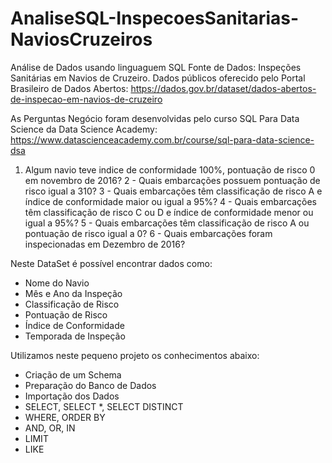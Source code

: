 # AnaliseSQL-InspecoesSanitarias-NaviosCruzeiros

Análise de Dados usando linguaguem SQL
Fonte de Dados: Inspeções Sanitárias em Navios de Cruzeiro.
Dados públicos oferecido pelo Portal Brasileiro de Dados Abertos:
https://dados.gov.br/dataset/dados-abertos-de-inspecao-em-navios-de-cruzeiro

As Perguntas Negócio foram desenvolvidas pelo curso SQL Para Data Science da Data Science Academy:
https://www.datascienceacademy.com.br/course/sql-para-data-science-dsa

1. Algum navio teve indice de conformidade 100%, pontuação de risco 0 em novembro de 2016?
2 - Quais embarcações possuem pontuação de risco igual a 310? 
3 - Quais embarcações têm classificação de risco A e índice de conformidade maior ou igual a 95%?
4 - Quais embarcações têm classificação de risco C ou D e índice de conformidade menor ou igual a 95%?
5 - Quais embarcações têm classificação de risco A ou pontuação de risco igual a 0?
6 - Quais embarcações foram inspecionadas em Dezembro de 2016?

Neste DataSet é possível encontrar dados como:
- Nome do Navio
- Mês e Ano da Inspeção
- Classificação de Risco
- Pontuação de Risco
- Índice de Conformidade
- Temporada de Inspeção

Utilizamos neste pequeno projeto os conhecimentos abaixo:
- Criação de um Schema
- Preparação do Banco de Dados
- Importação dos Dados
- SELECT, SELECT *, SELECT DISTINCT
- WHERE, ORDER BY
- AND, OR, IN
- LIMIT
- LIKE
